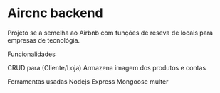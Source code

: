 <h1>Aircnc backend</h1>

Projeto se a semelha ao Airbnb com funções de reseva de locais para empresas de tecnológia.

Funcionalidades

CRUD para (Cliente/Loja)
Armazena imagem dos produtos e contas

Ferramentas usadas
Nodejs
Express
Mongoose
multer
